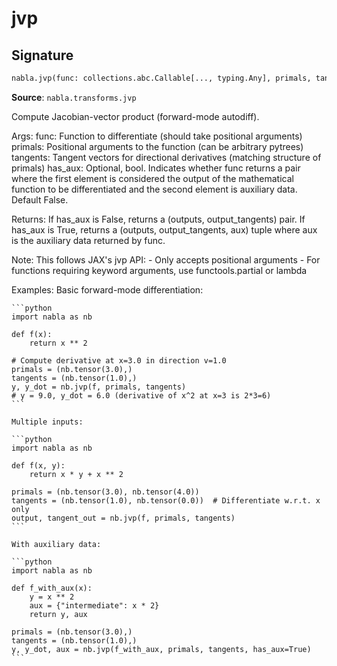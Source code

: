 # jvp

## Signature

```python
nabla.jvp(func: collections.abc.Callable[..., typing.Any], primals, tangents, has_aux: bool = False) -> tuple[typing.Any, typing.Any] | tuple[typing.Any, typing.Any, typing.Any]
```

**Source**: `nabla.transforms.jvp`

Compute Jacobian-vector product (forward-mode autodiff).

Args:
    func: Function to differentiate (should take positional arguments)
    primals: Positional arguments to the function (can be arbitrary pytrees)
    tangents: Tangent vectors for directional derivatives (matching structure of primals)
    has_aux: Optional, bool. Indicates whether func returns a pair where the first element
        is considered the output of the mathematical function to be differentiated and the
        second element is auxiliary data. Default False.

Returns:
    If has_aux is False, returns a (outputs, output_tangents) pair.
    If has_aux is True, returns a (outputs, output_tangents, aux) tuple where aux is the
    auxiliary data returned by func.

Note:
    This follows JAX's jvp API:
    - Only accepts positional arguments
    - For functions requiring keyword arguments, use functools.partial or lambda

Examples:
    Basic forward-mode differentiation:

    ```python
    import nabla as nb

    def f(x):
        return x ** 2

    # Compute derivative at x=3.0 in direction v=1.0
    primals = (nb.tensor(3.0),)
    tangents = (nb.tensor(1.0),)
    y, y_dot = nb.jvp(f, primals, tangents)
    # y = 9.0, y_dot = 6.0 (derivative of x^2 at x=3 is 2*3=6)
    ```

    Multiple inputs:

    ```python
    import nabla as nb

    def f(x, y):
        return x * y + x ** 2

    primals = (nb.tensor(3.0), nb.tensor(4.0))
    tangents = (nb.tensor(1.0), nb.tensor(0.0))  # Differentiate w.r.t. x only
    output, tangent_out = nb.jvp(f, primals, tangents)
    ```

    With auxiliary data:

    ```python
    import nabla as nb

    def f_with_aux(x):
        y = x ** 2
        aux = {"intermediate": x * 2}
        return y, aux

    primals = (nb.tensor(3.0),)
    tangents = (nb.tensor(1.0),)
    y, y_dot, aux = nb.jvp(f_with_aux, primals, tangents, has_aux=True)
    ```

